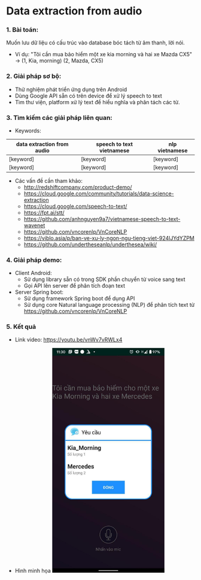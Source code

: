 # Data extraction from audio
### 1. Bài toán:
Muốn lưu dữ liệu có cấu trúc vào database bóc tách từ âm thanh, lời nói. 
* Ví dụ: "Tôi cần mua bảo hiểm một xe kia morning và hai xe Mazda CX5" -> (1, Kia, morning) (2, Mazda, CX5)

### 2. Giải pháp sơ bộ: 
* Thử nghiệm phát triển ứng dụng trên Android 
* Dùng Google API sẵn có trên device để xử lý speech to text 
* Tìm thư viện, platform xử lý text để hiểu nghĩa và phân tách các từ.

### 3. Tìm kiếm các giải pháp liên quan:
* Keywords:

| data extraction from audio | speech to text vietnamese | nlp vietnamese |
|----------------------------|---------------------------|----------------|
| [keyword]                  | [keyword]                 | [keyword]      |
| [keyword]                  | [keyword]                 | [keyword]      |

* Các vấn đề cần tham khảo:
	* http://redshiftcompany.com/product-demo/
	* https://cloud.google.com/community/tutorials/data-science-extraction
	* https://cloud.google.com/speech-to-text/
	* https://fpt.ai/stt/
	* https://github.com/anhnguyen9a7/vietnamese-speech-to-text-wavenet
	* https://github.com/vncorenlp/VnCoreNLP
	* https://viblo.asia/p/ban-ve-xu-ly-ngon-ngu-tieng-viet-924lJYdYZPM
	* https://github.com/undertheseanlp/underthesea/wiki/ 

### 4. Giải pháp demo:
* Client Android: 
	* Sử dụng library sẵn có trong SDK phần chuyển từ voice sang text
	* Gọi API lên server để phân tích đoạn text
* Server Spring boot:
	* Sử dụng framework Spring boot để dụng API 
	* Sử dụng core Natural language processing (NLP) để phân tích text từ https://github.com/vncorenlp/VnCoreNLP 

### 5. Kết quả
* Link video: https://youtu.be/vnWv7vRWLx4

* Hình minh họa
<kbd><img title="Hình minh họa" src="https://raw.githubusercontent.com/namntdev/Data-Extraction/master/result.jpg" width="300"></kbd><br/>

